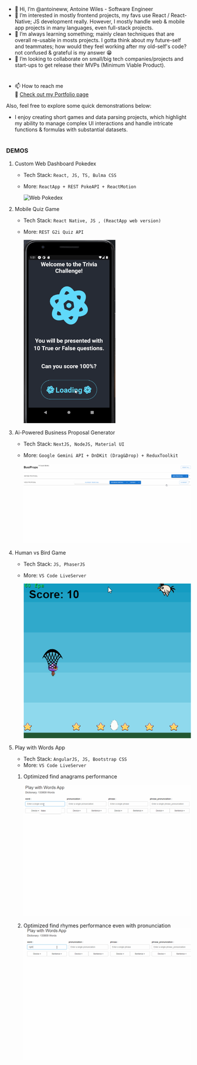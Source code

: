 - 👋 Hi, I’m @antoineww, Antoine Wiles - Software Engineer
- 👀 I’m interested in mostly frontend projects, my favs use React / React-Native; JS development really. 
However, I mostly handle web & mobile app projects in many languages, even full-stack projects.
- 🌱 I’m always learning something; mainly clean techniques that are overall re-usable in mosts projects. 
I gotta think about my future-self and teammates; how would they feel working after my old-self's code? not confused & grateful is my answer 😁
- 💞️ I’m looking to collaborate on small/big tech companies/projects and start-ups to get release their MVPs (Minimum Viable Product).

#
- 📫 How to reach me  
  🤩 [Check out my Portfolio page](https://antoineww.github.io/)
  
Also, feel free to explore some quick demonstrations below:

- I enjoy creating short games and data parsing projects, which highlight my ability to manage complex UI interactions and handle intricate functions & formulas with substantial datasets.

# 
### DEMOS

[demo_mobile_quiz_game]: https://github.com/antoineww/antoineww/blob/main/demos/quiz.gif "Play the Quiz & Try again the same Quiz"
[demo_web_aw_pokedex]: https://github.com/antoineww/antoineww/blob/main/demos/aw_pokedex_demo4.gif "Custom web dashboard Pokedex"
[human_vs_bird]: https://github.com/antoineww/antoineww/blob/main/demos/human_vs_bird.gif "Human vs Bird Game"
[demo_web_play_with_words1]: https://github.com/antoineww/antoineww/blob/main/demos/play_words1.gif "Play with Word 1"
[demo_web_play_with_words2]: https://github.com/antoineww/antoineww/blob/main/demos/play_words2.gif "Play with Word 2"
[demo_web_busi_props]: https://github.com/antoineww/antoineww/blob/main/demos/busi_props.gif "Ai Business Proposal Generator"

1. Custom Web Dashboard Pokedex
   - Tech Stack: `React, JS, TS, Bulma CSS`
   - More: `ReactApp + REST PokeAPI + ReactMotion`

      ![Web Pokedex][demo_web_aw_pokedex]

2. Mobile Quiz Game
   - Tech Stack: `React Native, JS , (ReactApp web version)`
   - More: `REST G2i Quiz API` 

      <img src="https://github.com/antoineww/antoineww/blob/main/demos/quiz.gif" alt="Custom web dashboard Pokedex" width="250em" height="500em">

3. Ai-Powered Business Proposal Generator
   - Tech Stack: `NextJS, NodeJS, Material UI`
   - More: `Google Gemini API + DnDKit (Drag&Drop) + ReduxToolkit`

      ![Business Proposal Generator][demo_web_busi_props]

4. Human vs Bird Game
   - Tech Stack: `JS, PhaserJS`
   - More: `VS Code LiveServer`

      ![Human vs Bird][human_vs_bird]

5. Play with Words App 
   - Tech Stack: `AngularJS, JS, Bootstrap CSS`
   - More: `VS Code LiveServer`
   1. Optimized find anagrams performance

         ![Play with Words 1][demo_web_play_with_words1]

   2. Optimized find rhymes performance even with pronunciation
         ![Play with Words 2][demo_web_play_with_words2]





<!---
antoineww/antoineww is a ✨ special ✨ repository because its `README.md` (this file) appears on your GitHub profile.
You can click the Preview link to take a look at your changes.
--->

